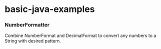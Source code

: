# basic-java-examples

### NumberFormatter
Combine NumberFormat and DecimalFormat to convert any numbers to a String with desired pattern.

 

